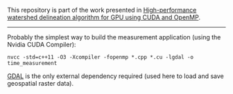This repository is part of the work presented in [High-performance watershed delineation algorithm for GPU using CUDA and OpenMP](https://doi.org/10.1016/j.envsoft.2022.105613).

---

Probably the simplest way to build the measurement application (using the Nvidia CUDA Compiler):

```
nvcc -std=c++11 -O3 -Xcompiler -fopenmp *.cpp *.cu -lgdal -o time_measurement
```

[GDAL](https://gdal.org/) is the only external dependency required (used here to load and save geospatial raster data).
